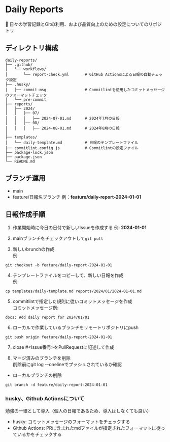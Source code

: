 # Daily Reports
📝 日々の学習記録とGitの利用、および品質向上のための設定についてのリポジトリ

## ディレクトリ構成
```
daily-reports/
├── .github/
│   └── workflows/
│       └── report-check.yml       # GitHub Actionsによる日報の自動チェック設定
├── .husky/
│   ├── commit-msg                 # Commitlintを使用したコミットメッセージのフォーマットチェック
│   └── pre-commit
├── reports/
│   ├── 2024/
│   │   ├── 07/
│   │   │   ├── 2024-07-01.md      # 2024年7月の日報
│   │   ├── 08/
│   │   │   ├── 2024-08-01.md      # 2024年8月の日報
│
├── templates/
│   └── daily-template.md          # 日報のテンプレートファイル
├── commitlint.config.js           # Commitlintの設定ファイル
├── package-lock.json
├── package.json
└── README.md
```
## ブランチ運用
- main
- feature/日報名ブランチ 例：**feature/daily-report-2024-01-01**

## 日報作成手順
1. 作業開始時に今日の日付で新しいIssueを作成する 例: **2024-01-01**

2. mainブランチをチェックアウトして`git pull`

3. 新しいbrunchの作成  
例:
``` 
git checkout -b feature/daily-report-2024-01-01
 ```

4. テンプレートファイルをコピーして、新しい日報を作成  
例:
``` 
cp templates/daily-template.md reports/2024/01/2024-01-01.md
```

5. commitlintで指定した規則に従いコミットメッセージを作成  
コミットメッセージ例:
``` 
docs: Add daily report for 2024/01/01
```
6. ローカルで作業しているブランチをリモートリポジトリにpush  
```
git push origin feature/daily-report-2024-01-01
```

7. close #<Issue番号>をPullRequestに記述して作成  

8. マージ済みのブランチを削除  
削除前にgit log --onelineでプッシュされているか確認  
- ローカルブランチの削除
``` 
git branch -d feature/daily-report-2024-01-01
```

### husky、Github Actionsについて
勉強の一環として導入（個人の日報であるため、導入はしなくても良い）
- husky: コミットメッセージのフォーマットをチェックする
- Github Actions: PRに含まれたmdファイルが指定されたフォーマットに従っているかをチェックする

